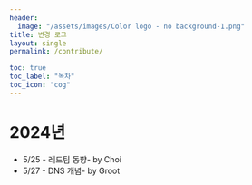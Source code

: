 ```yaml
---
header:
  image: "/assets/images/Color logo - no background-1.png"
title: 변경 로그
layout: single
permalink: /contribute/

toc: true
toc_label: "목차"
toc_icon: "cog"
---
```


# 2024년
* 5/25 - 레드팀 동향- by Choi<br>
* 5/27 - DNS 개념- by Groot